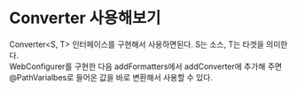 # Converter 사용해보기

Converter<S, T> 인터페이스를 구현해서 사용하면된다. S는 소스, T는 타겟을 의미한다.  
WebConfigurer를 구현한 다음 addFormatters에서 addConverter에 추가해 주면 @PathVarialbes로 들어온 값을 바로 변환해서 사용할 수 있다.
